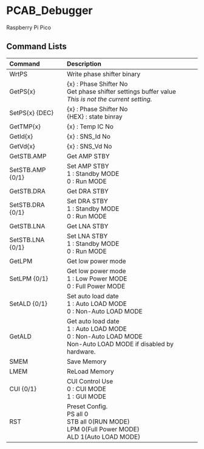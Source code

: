 # PCAB_Debugger
Raspberry Pi Pico


## Command Lists
Command | Description
:--|:--
WrtPS | Write phase shifter binary
GetPS{x} | {x} : Phase Shifter No<br>Get phase shifter settings buffer value<br>*This is not the current setting.*
SetPS{x} {DEC}| {x} : Phase Shifter No<br>{HEX} : state binray 
GetTMP{x} | {x} : Temp IC No<br>
GetId{x} | {x} : SNS_Id No<br>
GetVd{x} | {x} : SNS_Vd No<br>
GetSTB.AMP | Get AMP STBY<br>
SetSTB.AMP {0/1}| Set AMP STBY<br>1 : Standby MODE<br>0 : Run MODE
GetSTB.DRA | Get DRA STBY<br>
SetSTB.DRA {0/1}| Set DRA STBY<br>1 : Standby MODE<br>0 : Run MODE
GetSTB.LNA | Get LNA STBY<br>
SetSTB.LNA {0/1}| Set LNA STBY<br>1 : Standby MODE<br>0 : Run MODE
GetLPM | Get low power mode<br>
SetLPM {0/1} | Get low power mode<br>1 : Low Power MODE<br>0 : Full Power MODE
SetALD {0/1} | Set auto load date<br>1 : Auto LOAD MODE<br>0 : Non-Auto LOAD MODE
GetALD | Get auto load date<br>1 : Auto LOAD MODE<br>0 : Non-Auto LOAD MODE<br>Non-Auto LOAD MODE if disabled by hardware.
SMEM | Save Memory
LMEM | ReLoad Memory
CUI {0/1} | CUI Control Use<br>0 : CUI MODE<br>1 : GUI MODE
RST | Preset Config.<br>PS all 0<br>STB all 0(RUN MODE)<br>LPM 0(Full Power MODE)<br>ALD 1(Auto LOAD MODE)

